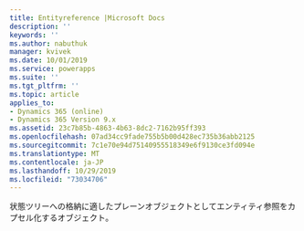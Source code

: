 ```yaml
---
title: Entityreference |Microsoft Docs
description: ''
keywords: ''
ms.author: nabuthuk
manager: kvivek
ms.date: 10/01/2019
ms.service: powerapps
ms.suite: ''
ms.tgt_pltfrm: ''
ms.topic: article
applies_to:
- Dynamics 365 (online)
- Dynamics 365 Version 9.x
ms.assetid: 23c7b85b-4863-4b63-8dc2-7162b95ff393
ms.openlocfilehash: 07ad34cc9fade755b5b00d428ec735b36abb2125
ms.sourcegitcommit: 7c1e70e94d75140955518349e6f9130ce3fd094e
ms.translationtype: MT
ms.contentlocale: ja-JP
ms.lasthandoff: 10/29/2019
ms.locfileid: "73034706"
---
```

状態ツリーへの格納に適したプレーンオブジェクトとしてエンティティ参照をカプセル化するオブジェクト。
